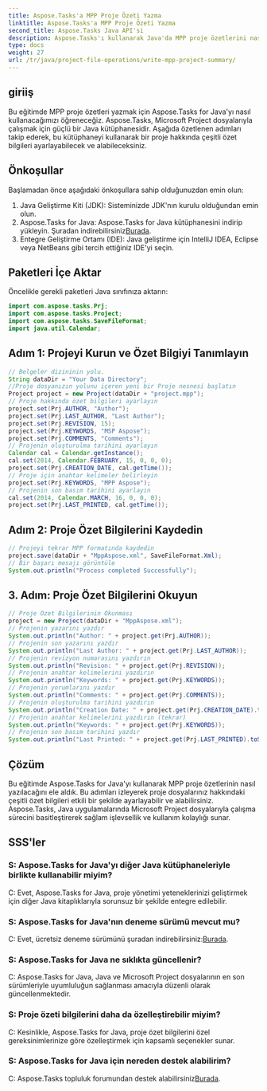 ```yaml
---
title: Aspose.Tasks'a MPP Proje Özeti Yazma
linktitle: Aspose.Tasks'a MPP Proje Özeti Yazma
second_title: Aspose.Tasks Java API'si
description: Aspose.Tasks'ı kullanarak Java'da MPP proje özetlerini nasıl yazacağınızı öğrenin. Proje bilgilerini zahmetsizce ayarlayın ve alın.
type: docs
weight: 27
url: /tr/java/project-file-operations/write-mpp-project-summary/
---
```

## giriiş
Bu eğitimde MPP proje özetleri yazmak için Aspose.Tasks for Java'yı nasıl kullanacağımızı öğreneceğiz. Aspose.Tasks, Microsoft Project dosyalarıyla çalışmak için güçlü bir Java kütüphanesidir. Aşağıda özetlenen adımları takip ederek, bu kütüphaneyi kullanarak bir proje hakkında çeşitli özet bilgileri ayarlayabilecek ve alabileceksiniz.
## Önkoşullar
Başlamadan önce aşağıdaki önkoşullara sahip olduğunuzdan emin olun:
1. Java Geliştirme Kiti (JDK): Sisteminizde JDK'nın kurulu olduğundan emin olun.
2.  Aspose.Tasks for Java: Aspose.Tasks for Java kütüphanesini indirip yükleyin. Şuradan indirebilirsiniz[Burada](https://releases.aspose.com/tasks/java/).
3. Entegre Geliştirme Ortamı (IDE): Java geliştirme için IntelliJ IDEA, Eclipse veya NetBeans gibi tercih ettiğiniz IDE'yi seçin.

## Paketleri İçe Aktar
Öncelikle gerekli paketleri Java sınıfınıza aktarın:
```java
import com.aspose.tasks.Prj;
import com.aspose.tasks.Project;
import com.aspose.tasks.SaveFileFormat;
import java.util.Calendar;
```
## Adım 1: Projeyi Kurun ve Özet Bilgiyi Tanımlayın
```java
// Belgeler dizininin yolu.
String dataDir = "Your Data Directory";
//Proje dosyanızın yolunu içeren yeni bir Proje nesnesi başlatın
Project project = new Project(dataDir + "project.mpp");
// Proje hakkında özet bilgileri ayarlayın
project.set(Prj.AUTHOR, "Author");
project.set(Prj.LAST_AUTHOR, "Last Author");
project.set(Prj.REVISION, 15);
project.set(Prj.KEYWORDS, "MSP Aspose");
project.set(Prj.COMMENTS, "Comments");
// Projenin oluşturulma tarihini ayarlayın
Calendar cal = Calendar.getInstance();
cal.set(2014, Calendar.FEBRUARY, 15, 0, 0, 0);
project.set(Prj.CREATION_DATE, cal.getTime());
// Proje için anahtar kelimeler belirleyin
project.set(Prj.KEYWORDS, "MPP Aspose");
// Projenin son basım tarihini ayarlayın
cal.set(2014, Calendar.MARCH, 16, 0, 0, 0);
project.set(Prj.LAST_PRINTED, cal.getTime());
```
## Adım 2: Proje Özet Bilgilerini Kaydedin
```java
// Projeyi tekrar MPP formatında kaydedin
project.save(dataDir + "MppAspose.xml", SaveFileFormat.Xml);
// Bir başarı mesajı görüntüle
System.out.println("Process completed Successfully");
```
## 3. Adım: Proje Özet Bilgilerini Okuyun
```java
// Proje Özet Bilgilerinin Okunması
project = new Project(dataDir + "MppAspose.xml");
// Projenin yazarını yazdır
System.out.println("Author: " + project.get(Prj.AUTHOR));
// Projenin son yazarını yazdır
System.out.println("Last Author: " + project.get(Prj.LAST_AUTHOR));
// Projenin revizyon numarasını yazdırın
System.out.println("Revision: " + project.get(Prj.REVISION));
// Projenin anahtar kelimelerini yazdırın
System.out.println("Keywords: " + project.get(Prj.KEYWORDS));
// Projenin yorumlarını yazdır
System.out.println("Comments: " + project.get(Prj.COMMENTS));
// Projenin oluşturulma tarihini yazdırın
System.out.println("Creation Date: " + project.get(Prj.CREATION_DATE).toString());
// Projenin anahtar kelimelerini yazdırın (tekrar)
System.out.println("Keywords: " + project.get(Prj.KEYWORDS));
// Projenin son basım tarihini yazdır
System.out.println("Last Printed: " + project.get(Prj.LAST_PRINTED).toString());
```

## Çözüm
Bu eğitimde Aspose.Tasks for Java'yı kullanarak MPP proje özetlerinin nasıl yazılacağını ele aldık. Bu adımları izleyerek proje dosyalarınız hakkındaki çeşitli özet bilgileri etkili bir şekilde ayarlayabilir ve alabilirsiniz. Aspose.Tasks, Java uygulamalarında Microsoft Project dosyalarıyla çalışma sürecini basitleştirerek sağlam işlevsellik ve kullanım kolaylığı sunar.
## SSS'ler
### S: Aspose.Tasks for Java'yı diğer Java kütüphaneleriyle birlikte kullanabilir miyim?
C: Evet, Aspose.Tasks for Java, proje yönetimi yeteneklerinizi geliştirmek için diğer Java kitaplıklarıyla sorunsuz bir şekilde entegre edilebilir.
### S: Aspose.Tasks for Java'nın deneme sürümü mevcut mu?
 C: Evet, ücretsiz deneme sürümünü şuradan indirebilirsiniz:[Burada](https://releases.aspose.com/).
### S: Aspose.Tasks for Java ne sıklıkta güncellenir?
C: Aspose.Tasks for Java, Java ve Microsoft Project dosyalarının en son sürümleriyle uyumluluğun sağlanması amacıyla düzenli olarak güncellenmektedir.
### S: Proje özeti bilgilerini daha da özelleştirebilir miyim?
C: Kesinlikle, Aspose.Tasks for Java, proje özet bilgilerini özel gereksinimlerinize göre özelleştirmek için kapsamlı seçenekler sunar.
### S: Aspose.Tasks for Java için nereden destek alabilirim?
C: Aspose.Tasks topluluk forumundan destek alabilirsiniz[Burada](https://forum.aspose.com/c/tasks/15).